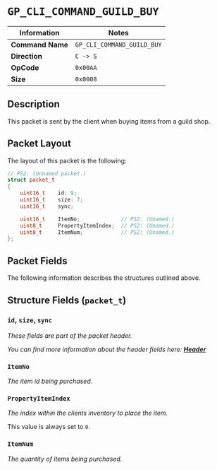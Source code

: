 # `GP_CLI_COMMAND_GUILD_BUY`

| Information               | Notes |
|---                        |---    |
| **Command Name**          | `GP_CLI_COMMAND_GUILD_BUY` |
| **Direction**             | `C -> S` |
| **OpCode**                | `0x00AA` |
| **Size**                  | `0x0008` |

## Description

This packet is sent by the client when buying items from a guild shop.

## Packet Layout

The layout of this packet is the following:

```cpp
// PS2: (Unnamed packet.)
struct packet_t
{
    uint16_t    id: 9;
    uint16_t    size: 7;
    uint16_t    sync;

    uint16_t    ItemNo;             // PS2: (Unamed.)
    uint8_t     PropertyItemIndex;  // PS2: (Unamed.)
    uint8_t     ItemNum;            // PS2: (Unamed.)
};
```

## Packet Fields

The following information describes the structures outlined above.

## Structure Fields (`packet_t`)

### `id`, `size`, `sync`

_These fields are part of the packet header._

_You can find more information about the header fields here: [**Header**](/world/HEADER.md)_

### `ItemNo`

_The item id being purchased._

### `PropertyItemIndex`

_The index within the clients inventory to place the item._

This value is always set to `0`.

### `ItemNum`

_The quantity of items being purchased._
